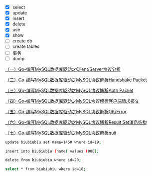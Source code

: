 - [x] select
- [x] update
- [x] insert
- [x] delete
- [x] use
- [x] show
- [ ] create db
- [ ] create tables
- [ ] 事务
- [ ] dump

[（一）Go-编写MySQL数据库驱动之Client/Server协议分析](https://ltkblog.cn/mysql_protocol/)

[（二）Go-编写MySQL数据库驱动之MySQL协议解析Handshake Packet](https://ltkblog.cn/mysql_handshake/)

[（三）Go-编写MySQL数据库驱动之MySQL协议解析Auth Packet](https://ltkblog.cn/mysql_auth_packet/)

[（四）Go-编写MySQL数据库驱动之MySQL协议解析客户端请求报文](https://ltkblog.cn/mysql_client_packet/)

[（五）Go-编写MySQL数据库驱动之MySQL协议解析OK/Error](https://ltkblog.cn/mysql_ok_err/)

[（六）Go-编写MySQL数据库驱动之MySQL协议解析Result Set消息结构](https://ltkblog.cn/mysql_resultsetheader/)

[（七）Go-编写MySQL数据库驱动之MySQL协议解析quit](https://ltkblog.cn/mysql_quit/)

```bash
update biubiubiu set name=1450 where id=19;

insert into biubiubiu (name) values (000);

delete from biubiubiu where id=20;

select * from biubiubiu where id=18;
```